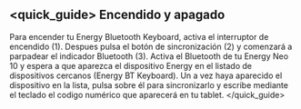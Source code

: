 ## <quick_guide> Encendido y apagado

Para encender tu Energy Bluetooth Keyboard, activa el interruptor de encendido (1). Despues pulsa el botón de sincronización (2) y comenzará a parpadear el indicador Bluetooth (3). Activa el Bluetooth de tu Energy Neo 10 y espera a que aparezca el dispositivo Energy en el listado de dispositivos cercanos (Energy BT Keyboard). Un a vez haya aparecido el dispositivo en la lista, pulsa sobre él para sincronizarlo y escribe mediante el teclado el codigo numérico que aparecerá en tu tablet.
</quick_guide>
